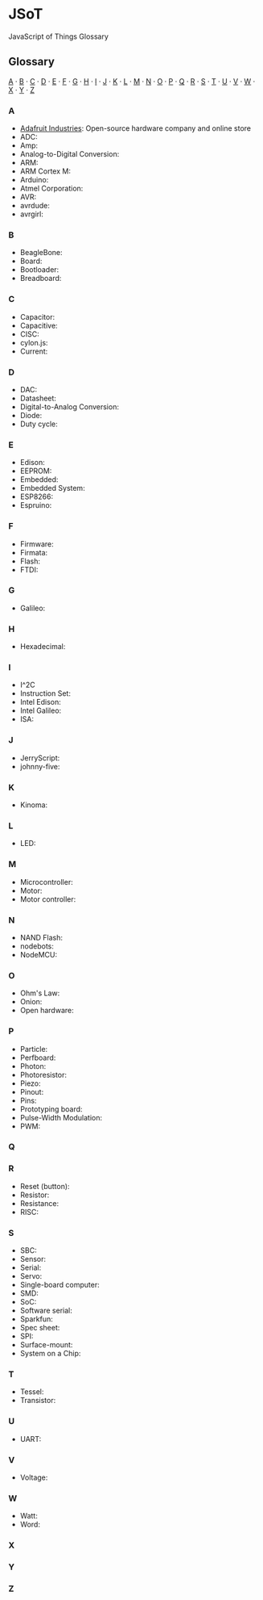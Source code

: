 # JSoT
JavaScript of Things Glossary

## Glossary

[A](#a) ·
[B](#b) ·
[C](#c) ·
[D](#d) ·
[E](#e) ·
[F](#f) ·
[G](#g) ·
[H](#h) ·
[I](#i) ·
[J](#j) ·
[K](#k) ·
[L](#l) ·
[M](#m) ·
[N](#n) ·
[O](#o) ·
[P](#p) ·
[Q](#q) ·
[R](#r) ·
[S](#s) ·
[T](#t) ·
[U](#u) ·
[V](#v) ·
[W](#w) ·
[X](#x) ·
[Y](#y) ·
[Z](#z)

### A

* [Adafruit Industries](glossary/ADAFRUIT.md): Open-source hardware company and online store
* ADC:
* Amp:
* Analog-to-Digital Conversion:
* ARM:
* ARM Cortex M:
* Arduino:
* Atmel Corporation:
* AVR:
* avrdude:
* avrgirl:

### B

* BeagleBone:
* Board:
* Bootloader:
* Breadboard:

### C

* Capacitor:
* Capacitive:
* CISC:
* cylon.js:
* Current:

### D

* DAC:
* Datasheet:
* Digital-to-Analog Conversion:
* Diode:
* Duty cycle:

### E

* Edison:
* EEPROM:
* Embedded:
* Embedded System:
* ESP8266:
* Espruino:

### F

* Firmware:
* Firmata:
* Flash:
* FTDI:

### G

* Galileo:

### H

* Hexadecimal:

### I

* I^2C
* Instruction Set:
* Intel Edison:
* Intel Galileo:
* ISA:

### J

* JerryScript:
* johnny-five:

### K

* Kinoma:

### L

* LED:

### M

* Microcontroller:
* Motor:
* Motor controller:

### N

* NAND Flash:
* nodebots:
* NodeMCU:

### O

* Ohm's Law:
* Onion:
* Open hardware:

### P

* Particle:
* Perfboard:
* Photon:
* Photoresistor:
* Piezo:
* Pinout:
* Pins:
* Prototyping board:
* Pulse-Width Modulation:
* PWM:

### Q

### R

* Reset (button):
* Resistor:
* Resistance:
* RISC:

### S

* SBC:
* Sensor:
* Serial:
* Servo:
* Single-board computer:
* SMD:
* SoC:
* Software serial:
* Sparkfun:
* Spec sheet:
* SPI:
* Surface-mount:
* System on a Chip:

### T

* Tessel:
* Transistor:

### U

* UART:

### V

* Voltage:

### W

* Watt:
* Word:

### X

### Y

### Z
